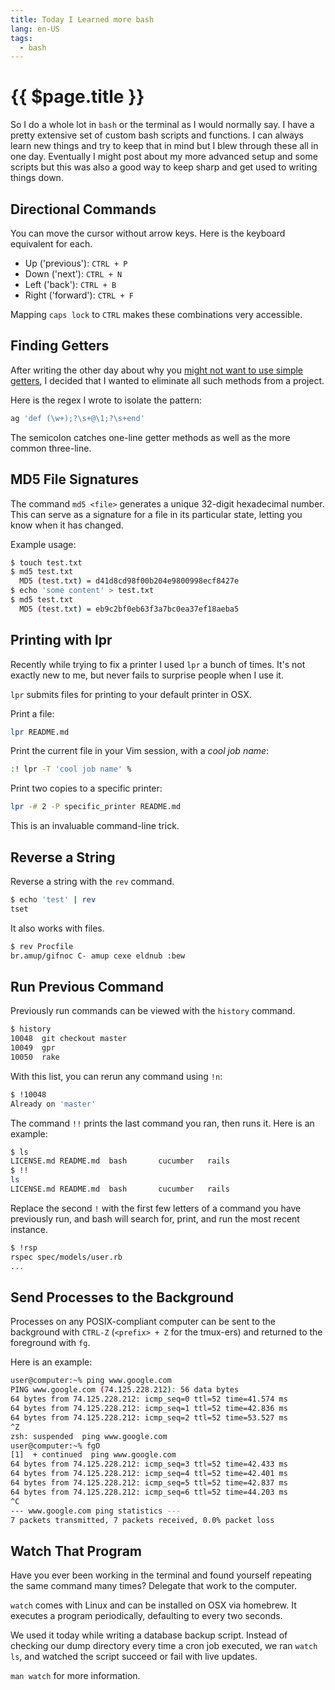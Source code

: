 ```yaml
---
title: Today I Learned more bash
lang: en-US
tags:
  - bash
---
```


# {{ $page.title }}

So I do a whole lot in `bash` or the terminal as I would normally say.  I have a pretty extensive set of custom bash scripts and functions.  I can always learn new things and try to keep that in mind but I blew through these all in one day. Eventually I might post about my more advanced setup and some scripts but this was also a good way to keep sharp and get used to writing things down.

## Directional Commands

You can move the cursor without arrow keys. Here is the keyboard equivalent for each.

* Up ('previous'): `CTRL + P`
* Down ('next'): `CTRL + N`
* Left ('back'): `CTRL + B`
* Right ('forward'): `CTRL + F`

Mapping `caps lock` to `CTRL` makes these combinations very accessible.

## Finding Getters

After writing the other day about why you [might not want to use simple getters](http://til.hashrocket.com/posts/7d6b8eb8d3-accessor-performance-gap), I decided that I wanted to eliminate all such methods from a project.

Here is the regex I wrote to isolate the pattern:

```bash
ag 'def (\w+);?\s+@\1;?\s+end'
```

The semicolon catches one-line getter methods as well as the more common three-line.

## MD5 File Signatures

The command `md5 <file>` generates a unique 32-digit hexadecimal number. This can serve as a signature for a file in its particular state, letting you know when it has changed.

Example usage:

```bash
$ touch test.txt
$ md5 test.txt
  MD5 (test.txt) = d41d8cd98f00b204e9800998ecf8427e
$ echo 'some content' > test.txt
$ md5 test.txt
  MD5 (test.txt) = eb9c2bf0eb63f3a7bc0ea37ef18aeba5
```

## Printing with lpr

Recently while trying to fix a printer I used `lpr` a bunch of times. It's not exactly new to me, but never fails to surprise people when I use it.

`lpr` submits files for printing to your default printer in OSX.

Print a file:

```bash
lpr README.md
```

Print the current file in your Vim session, with a *cool job name*:

```bash
:! lpr -T 'cool job name' %
```

Print two copies to a specific printer:

```bash
lpr -# 2 -P specific_printer README.md
```

This is an invaluable command-line trick.

## Reverse a String

Reverse a string with the `rev` command.

```bash
$ echo 'test' | rev
tset
```

It also works with files.

```bash
$ rev Procfile
br.amup/gifnoc C- amup cexe eldnub :bew
```

## Run Previous Command

Previously run commands can be viewed with the `history` command.

```bash
$ history
10048  git checkout master
10049  gpr
10050  rake
```

With this list, you can rerun any command using `!n`:

```bash
$ !10048
Already on 'master'
```

The command `!!` prints the last command you ran, then runs it. Here is an example:

```bash
$ ls
LICENSE.md README.md  bash       cucumber   rails
$ !!
ls
LICENSE.md README.md  bash       cucumber   rails
```

Replace the second `!` with the first few letters of a command you have previously run, and bash will search for, print, and run the most recent instance.

```bash
$ !rsp
rspec spec/models/user.rb
...
```

## Send Processes to the Background

Processes on any POSIX-compliant computer can be sent to the background with `CTRL-Z` (`<prefix> + Z` for the tmux-ers) and returned to the foreground with `fg`.

Here is an example:

```bash
user@computer:~% ping www.google.com
PING www.google.com (74.125.228.212): 56 data bytes
64 bytes from 74.125.228.212: icmp_seq=0 ttl=52 time=41.574 ms
64 bytes from 74.125.228.212: icmp_seq=1 ttl=52 time=42.836 ms
64 bytes from 74.125.228.212: icmp_seq=2 ttl=52 time=53.527 ms
^Z
zsh: suspended  ping www.google.com
user@computer:~% fgO
[1]  + continued  ping www.google.com
64 bytes from 74.125.228.212: icmp_seq=3 ttl=52 time=42.433 ms
64 bytes from 74.125.228.212: icmp_seq=4 ttl=52 time=42.401 ms
64 bytes from 74.125.228.212: icmp_seq=5 ttl=52 time=42.837 ms
64 bytes from 74.125.228.212: icmp_seq=6 ttl=52 time=44.203 ms
^C
--- www.google.com ping statistics ---
7 packets transmitted, 7 packets received, 0.0% packet loss
```

## Watch That Program

Have you ever been working in the terminal and found yourself repeating the same command many times? Delegate that work to the computer.

`watch` comes with Linux and can be installed on OSX via homebrew. It executes a program periodically, defaulting to every two seconds.

We used it today while writing a database backup script. Instead of checking our dump directory every time a cron job executed, we ran `watch ls`, and watched the script succeed or fail with live updates.

`man watch` for more information.
